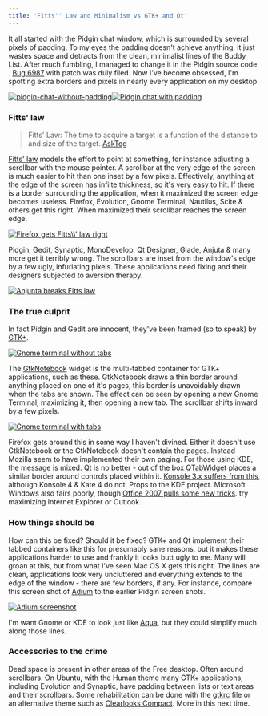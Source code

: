 ```yaml
---
title: 'Fitts'' Law and Minimalism vs GTK+ and Qt'
---
```


It all started with the Pidgin chat window, which is surrounded by
several pixels of padding. To my eyes the padding doesn't achieve
anything, it just wastes space and detracts from the clean, minimalist
lines of the Buddy List. After much fumbling, I managed to change it in
the Pidgin source code . [Bug
6987](http://developer.pidgin.im/ticket/6987 "Padding around chat window is unnecessary")
with patch was duly filed. Now I've become obsessed, I'm spotting extra
borders and pixels in nearly every application on my desktop.

[![](../../../uploads/2008/09/pidgin-chat-without-padding-196x300.png "pidgin-chat-without-padding")](../../../uploads/2008/09/pidgin-chat-without-padding.png)[![Pidgin
chat with
padding](../../../uploads/2008/09/pidgin-chat-window-196x300.png "pidgin-chat-window")](../../../uploads/2008/09/pidgin-chat-window.png)
<!--more-->

### Fitts' law

> Fitts' Law: The time to acquire a target is a function of the distance
> to and size of the target.
> [AskTog](http://www.asktog.com/columns/022DesignedToGiveFitts.html)

[Fitts'
law](http://en.wikipedia.org/wiki/Fitts%27s_law "Wikipedia article on Fitts' law")
models the effort to point at something, for instance adjusting a
scrollbar with the mouse pointer. A scrollbar at the very edge of the
screen is much easier to hit than one inset by a few pixels.
Effectively, anything at the edge of the screen has infiite thickness,
so it's very easy to hit. If there is a border surrounding the
application, when it maximized the screen edge becomes useless. Firefox,
Evolution, Gnome Terminal, Nautilus, Scite & others get this right. When
maximized their scrollbar reaches the screen edge.

[![Firefox gets
Fitts\\\\' law
right](../../../uploads/2008/09/firefox-gets-fitts-law-right-300x121.png "firefox-gets-fitts-law-right")](../../../uploads/2008/09/firefox-gets-fitts-law-right.png)

Pidgin, Gedit, Synaptic, MonoDevelop, Qt Designer, Glade, Anjuta & many
more get it terribly wrong. The scrollbars are inset from the window's
edge by a few ugly, infuriating pixels. These applications need fixing
and their designers subjected to aversion therapy.

[![Anjunta breaks
Fitts
law](../../../uploads/2008/09/anjuta-breaks-fitts-law-300x121.png "anjuta-breaks-fitts-law")](../../../uploads/2008/09/anjuta-breaks-fitts-law.png)

### The true culprit

In fact Pidgin and Gedit are innocent, they've been framed (so to speak)
by [GTK+](http://www.gtk.org).

[![Gnome terminal without
tabs](../../../uploads/2008/09/gnome-terminal-without-tabs.png "gnome-terminal-without-tabs")](../../../uploads/2008/09/gnome-terminal-without-tabs.png)

The
[GtkNotebook](http://library.gnome.org/devel/gtk/stable/GtkNotebook.html)
widget is the multi-tabbed container for GTK+ applications, such as
these. GtkNotebook draws a thin border around anything placed on one of
it's pages, this border is unavoidably drawn when the tabs are shown.
The effect can be seen by opening a new Gnome Terminal, maximizing it,
then opening a new tab. The scrollbar shifts inward by a few pixels.

[![Gnome terminal with
tabs](../../../uploads/2008/09/gnome-terminal-with-tabs.png "gnome-terminal-with-tabs")](../../../uploads/2008/09/gnome-terminal-with-tabs.png)

Firefox gets around this in some way I haven't divined. Either it
doesn't use GtkNotebook or the GtkNotebook doesn't contain the pages.
Instead Mozilla seem to have implemented their own paging. For those
using KDE, the message is mixed. [Qt](http://trolltech.com/products/qt/)
is no better - out of the box
[QTabWidget](http://doc.trolltech.com/4.4/qtabwidget.html) places a
similar border around controls placed within it. [Konsole 3.x suffers
from
this](https://help.ubuntu.com/5.10/kubuntu/images/C/kubuntu-konsole.png),
although Konsole 4 & Kate 4 do not. Props to the KDE project. Microsoft
Windows also fairs poorly, though [Office 2007 pulls some new
tricks](http://blogs.msdn.com/jensenh/archive/2006/08/22/711808.aspx "Jensen Harris: An Office User Interface Blog : Giving You Fitts").
try maximizing Internet Explorer or Outlook.

### How things should be

How can this be fixed? Should it be fixed? GTK+ and Qt implement their
tabbed containers like this for presumably sane reasons, but it makes
these applications harder to use and frankly it looks butt ugly to me.
Many will groan at this, but from what I've seen Mac OS X gets this
right. The lines are clean, applications look very uncluttered and
everything extends to the edge of the window - there are few borders, if
any. For instance, compare this screen shot of
[Adium](http://www.adiumx.com) to the earlier Pidgin screen shots.

[![Adium
screenshot](../../../uploads/2008/09/adium-overview-300x225.jpg "adium-overview")](../../../uploads/2008/09/adium-overview.jpg)

I'm want Gnome or KDE to look just like
[Aqua](http://en.wikipedia.org/wiki/Aqua_(user_interface)), but they
could simplify much along those lines.

### Accessories to the crime

Dead space is present in other areas of the Free desktop. Often around
scrollbars. On Ubuntu, with the Human theme many GTK+ applications,
including Evolution and Synaptic, have padding between lists or text
areas and their scrollbars. Some rehabilitation can be done with the
[gtkrc](http://live.gnome.org/GnomeArt/Tutorials/GtkThemes "GTK+ theme tutorial")
file or an alternative theme such as [Clearlooks
Compact](http://www.gnome-look.org/content/show.php/Clearlooks+Compact?content=69357).
More in this next time.
